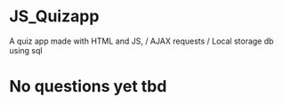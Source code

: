 # JS_Quizapp
A quiz app made with HTML and JS,
/ AJAX requests
/ Local storage
db using sql

# No questions yet tbd
